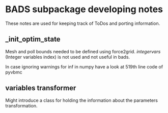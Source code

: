 # BADS subpackage developing notes

These notes are used for keeping track of ToDos and porting information.

## _init_optim_state
Mesh and poll bounds needed to be defined using force2grid.
*integervars* (Integer variables index) is not used and not useful in bads.

In case ignoring warnings for inf in numpy have a look at 519th line code of pyvbmc


## variables transformer 
Might introduce a class for holding the information about the parameters transformation.
